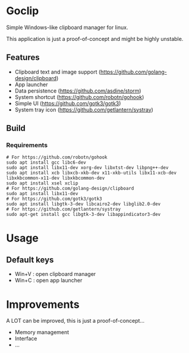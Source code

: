 # Goclip

Simple Windows-like clipboard manager for linux.

This application is just a proof-of-concept and might be highly unstable.

## Features

- Clipboard text and image support (https://github.com/golang-design/clipboard)
- App launcher
- Data persistence (https://github.com/asdine/storm)
- System shortcut (https://github.com/robotn/gohook)
- Simple UI (https://github.com/gotk3/gotk3)
- System tray icon (https://github.com/getlantern/systray)

## Build

### Requirements
```
# For https://github.com/robotn/gohook 
sudo apt install gcc libc6-dev
sudo apt install libx11-dev xorg-dev libxtst-dev libpng++-dev
sudo apt install xcb libxcb-xkb-dev x11-xkb-utils libx11-xcb-dev libxkbcommon-x11-dev libxkbcommon-dev
sudo apt install xsel xclip
# For https://github.com/golang-design/clipboard
sudo apt install libx11-dev
# For https://github.com/gotk3/gotk3
sudo apt install libgtk-3-dev libcairo2-dev libglib2.0-dev
# For https://github.com/getlantern/systray
sudo apt-get install gcc libgtk-3-dev libappindicator3-dev
```

# Usage

## Default keys

- Win+V : open clipboard manager
- Win+C : open app launcher

# Improvements

A LOT can be improved, this is just a proof-of-concept...

- Memory management
- Interface
- ...